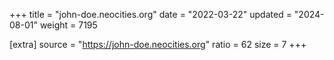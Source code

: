 +++
title = "john-doe.neocities.org"
date = "2022-03-22"
updated = "2024-08-01"
weight = 7195

[extra]
source = "https://john-doe.neocities.org"
ratio = 62
size = 7
+++

